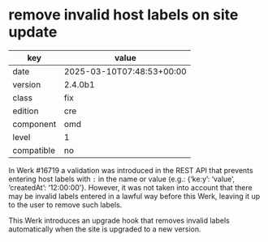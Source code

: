 [//]: # (werk v2)
# remove invalid host labels on site update

key        | value
---------- | ---
date       | 2025-03-10T07:48:53+00:00
version    | 2.4.0b1
class      | fix
edition    | cre
component  | omd
level      | 1
compatible | no

In Werk #16719 a validation was introduced in the REST API that
prevents entering host labels with `:` in the name or value (e.g.:
{‘ke:y’: ‘value’, ‘createdAt’: ‘12:00:00’}.
However, it was not taken into account that there may be invalid labels
entered in a lawful way before this Werk, leaving it up to the user to
remove such labels.

This Werk introduces an upgrade hook that removes invalid labels
automatically when the site is upgraded to a new version.

